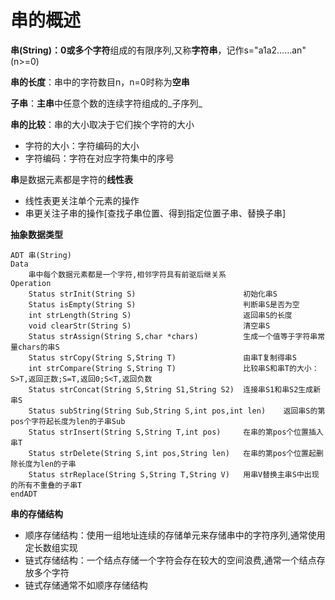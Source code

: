 # 串的概述

**串\(String\)：**0或多个**字符**组成的有限序列,又称**字符串**，记作s="a1a2……an"\(n&gt;=0\)

**串的长度**：串中的字符数目n，n=0时称为**空串**

**子串**：**主串**中任意个数的连续字符组成的_子序列_

**串的比较**：串的大小取决于它们挨个字符的大小

* 字符的大小：字符编码的大小
* 字符编码：字符在对应字符集中的序号

**串**是数据元素都是字符的**线性表**

* 线性表更关注单个元素的操作
* 串更关注子串的操作\[查找子串位置、得到指定位置子串、替换子串\]

**抽象数据类型**

```
ADT 串(String)
Data
    串中每个数据元素都是一个字符,相邻字符具有前驱后继关系
Operation
    Status strInit(String S)                        初始化串S
    Status isEmpty(String S)                        判断串S是否为空
    int strLength(String S)                         返回串S的长度
    void clearStr(String S)                         清空串S
    Status strAssign(String S,char *chars)          生成一个值等于字符串常量chars的串S
    Status strCopy(String S,String T)               由串T复制得串S
    int strCompare(String S,String T)               比较串S和串T的大小：S>T,返回正数;S=T,返回0;S<T,返回负数
    Status strConcat(String S,String S1,String S2)  连接串S1和串S2生成新串S
    Status subString(String Sub,String S,int pos,int len)    返回串S的第pos个字符起长度为len的子串Sub
    Status strInsert(String S,String T,int pos)     在串的第pos个位置插入串T
    Status strDelete(String S,int pos,String len)   在串的第pos个位置起删除长度为len的子串
    Status strReplace(String S,String T,String V)   用串V替换主串S中出现的所有不重叠的子串T
endADT
```

**串的存储结构**

* 顺序存储结构：使用一组地址连续的存储单元来存储串中的字符序列,通常使用定长数组实现
* 链式存储结构：一个结点存储一个字符会存在较大的空间浪费,通常一个结点存放多个字符
* 链式存储通常不如顺序存储结构



